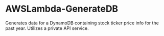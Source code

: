 # AWSLambda-GenerateDB
Generates data for a DynamoDB containing stock ticker price info for the past year. Utilizes a private API service.
